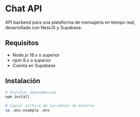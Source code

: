 # Chat API

API backend para una plataforma de mensajería en tiempo real, desarrollada con NestJS y Supabase.

## Requisitos

- Node.js 18.x o superior
- npm 9.x o superior
- Cuenta en Supabase

## Instalación

```bash
# Instalar dependencias
npm install

# Copiar archivo de variables de entorno
cp .env.example .env

